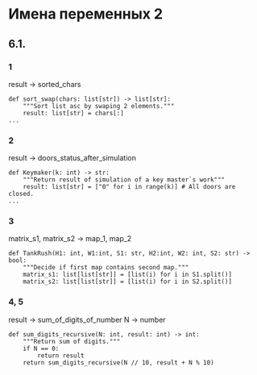# Имена переменных 2
## 6.1.
### 1
result -> sorted_chars
```
def sort_swap(chars: list[str]) -> list[str]:
    """Sort list asc by swaping 2 elements."""
    result: list[str] = chars[:]
...
```

### 2
result -> doors_status_after_simulation
```
def Keymaker(k: int) -> str:
    """Return result of simulation of a key master`s work"""
    result: list[str] = ["0" for i in range(k)] # All doors are closed.
...
```

### 3
matrix_s1, matrix_s2 -> map_1, map_2
```
def TankRush(H1: int, W1:int, S1: str, H2:int, W2: int, S2: str) -> bool:
    """Decide if first map contains second map."""
    matrix_s1: list[list[str]] = [list(i) for i in S1.split()]
    matrix_s2: list[list[str]] = [list(i) for i in S2.split()]
```

### 4, 5
result -> sum_of_digits_of_number
N -> number
```
def sum_digits_recursive(N: int, result: int) -> int:
    """Return sum of digits."""
    if N == 0:
        return result
    return sum_digits_recursive(N // 10, result + N % 10)
``` 